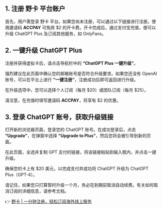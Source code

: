 ## 1. 注册 野卡 平台账户

首先，用户需登录 野卡 平台。如果您尚未注册，可以通过以下链接进行注册。使用邀请码 **ACCPAY** 可免除 $2 的开卡费。开卡完成后，通过支付宝充值，便可以升级 ChatGPT Plus 及订阅其他服务，如 OnlyFans。

## 2. 一键升级 ChatGPT Plus

注册并获得虚拟卡后，请点击导航栏中的 **“ChatGPT Plus 一键升级”**。

强烈建议在此页面中确认您的邮箱账号是否符合升级要求。如果您还没有 OpenAI 账号，可以在平台上进行 **“一键注册”**，注册成功后即可返回进行升级。

在升级选项中，您可以选择个人订阅（每月 $20）或团队订阅（每月 $25）。

请注意，在充值时填写邀请码 **ACCPAY**，将享有 $2 的优惠。

## 3. 登录 ChatGPT 账号，获取升级链接

打开新的浏览器页面，登录您的 ChatGPT 账号。在成功登录后，点击 **“Upgrade”**，在弹窗中选择 **“Upgrade to Plus”**，然后您将会被引导到新的页面。

在此页面，全选并复制 GPT 支付的链接，将该链接粘贴到输入框内，并点击一键升级。

确保您的卡上有 $20 美元，以完成支付并成功将 ChatGPT 升级为 ChatGPT Plus（GPT-4）。

请记住，如果您只打算暂时升级一个月，务必在到期前取消自动续费。有关如何取消订阅的详细信息，请参考文档。

👉 [野卡 | 一分钟注册，轻松订阅海外线上服务](https://bit.ly/bewildcard)